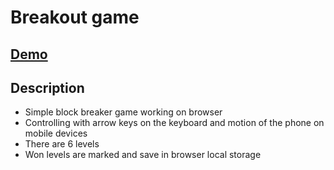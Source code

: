 # Breakout game
## [Demo](https://pawelgargula.github.io/breakout-game/)
## Description
- Simple block breaker game working on browser
- Controlling with arrow keys on the keyboard and motion of the phone on mobile devices
- There are 6 levels
- Won levels are marked and save in browser local storage
